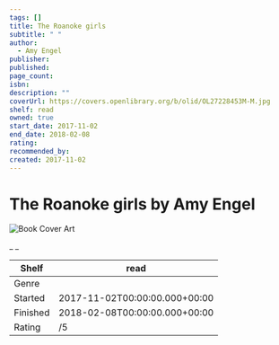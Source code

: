 ```yaml
---
tags: []
title: The Roanoke girls
subtitle: " "
author:
  - Amy Engel
publisher:
published:
page_count:
isbn:
description: ""
coverUrl: https://covers.openlibrary.org/b/olid/OL27228453M-M.jpg
shelf: read
owned: true
start_date: 2017-11-02
end_date: 2018-02-08
rating:
recommended_by:
created: 2017-11-02
---
```


# The Roanoke girls by Amy Engel

![Book Cover Art](https://covers.openlibrary.org/b/olid/OL27228453M-M.jpg)

_ _

| Shelf | read |
| --- | --- |
| Genre |  |
| Started | 2017-11-02T00:00:00.000+00:00 |
| Finished | 2018-02-08T00:00:00.000+00:00 |
| Rating | /5 |

